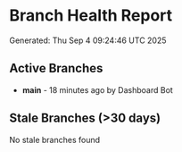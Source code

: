 # Branch Health Report
Generated: Thu Sep  4 09:24:46 UTC 2025

## Active Branches
- **main** - 18 minutes ago by Dashboard Bot

## Stale Branches (>30 days)
No stale branches found
